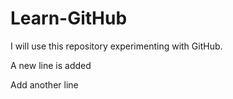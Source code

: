 # Learn-GitHub
I will use this repository experimenting with GitHub.

A new line is added

Add another line
